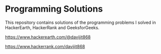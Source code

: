 # Programming Solutions
This repository contains solutions of the programming problems I solved in HackerEarth, HackerRank and GeeksforGeeks.

https://www.hackerearth.com/@davijit868

https://www.hackerrank.com/davijit868
